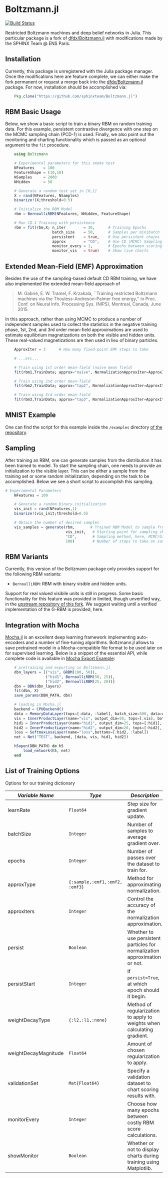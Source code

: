 
Boltzmann.jl
============

[![Build Status](https://travis-ci.org/dfdx/Boltzmann.jl.svg)](https://travis-ci.org/dfdx/Boltzmann.jl)

Restricted Boltzmann machines and deep belief networks in Julia.
This particular package is a fork of [dfdx/Boltzmann.jl](https://github.com/dfdx/Boltzmann.jl) 
with modifications made by the SPHINX Team @ ENS Paris.


Installation
------------
Currently, this package is unregistered with the Julia package manager. 
Once the modifications here are feature complete, we can either make the fork permanent or request a merge back into the [dfdx/Boltzmann.jl](https://github.com/dfdx/Boltzmann.jl) package. For now, installation should be accomplished via:

```julia
    Pkg.clone("https://github.com/sphinxteam/Boltzmann.jl")
```

RBM Basic Usage
---------------

Below, we show a basic script to train a binary RBM on random training data. For this example, persistent contrastive divergence with one step on the MCMC sampling chain (PCD-1) is used. Finally, we also point out the monitoring and charting functionality which is passed as an optional argument to the `fit` procedure.

```julia
    using Boltzmann

    # Experimental parameters for this smoke test
    NFeatures    = 100
    FeatureShape = (10,10)
    NSamples     = 2000
    NHidden      = 50

    # Generate a random test set in [0,1]
    X = rand(NFeatures, NSamples)    
    binarize!(X;threshold=0.5)                        

    # Initialize the RBM Model
    rbm = BernoulliRBM(NFeatures, NHidden, FeatureShape)

    # Run CD-1 Training with persistence
    rbm = fit(rbm,X; n_iter        = 30,      # Training Epochs
                     batch_size    = 50,      # Samples per minibatch
                     persistent    = true,    # Use persistent chains
                     approx        = "CD",    # Use CD (MCMC) Sampling
                     monitor_every = 1,       # Epochs between scoring
                     monitor_vis   = true)    # Show live charts
```

Extended Mean-Field (EMF) Approximation
---------------------------------------

Besides the use of the sampling-based default CD RBM training, we have also implemented the extended mean-field approach of

> M. Gabrié, E. W. Tramel, F. Krzakala, ``Training restricted Boltzmann machines via the Thouless-Andreson-Palmer free energy,'' in Proc. Conf. on Neural Info. Processing Sys. (NIPS), Montreal, Canada, June 2015.

In this approach, rather than using MCMC to produce a number of independent samples used to collect the statistics in the negative training phase, 1st, 2nd, and 3rd order mean-field approximations are used to estimate equilibrium magnetizations on both the visible and hidden units. These real-valued magnetizations are then used in lieu of binary particles.

```julia
    ApproxIter = 3      # How many fixed-point EMF steps to take

    # ...etc...

    # Train using 1st order mean-field (naïve mean field)
    fit(rbm1,TrainData; approx="naive", NormalizationApproxIter=ApproxIter)

    # Train using 2nd order mean-field
    fit(rbm2,TrainData; approx="tap2", NormalizationApproxIter=ApproxIter)

    # Train using 3rd order mean-field
    fit(rbm3,TrainData; approx="tap3", NormalizationApproxIter=ApproxIter)
```

MNIST Example
-------------

One can find the script for this example inside the `/examples` directory [of the repository](https://github.com/sphinxteam/Boltzmann.jl/blob/master/examples/mnistexample.jl).

Sampling
--------

After training an RBM, one can generate samples from the distribution it has been trained to model. To start the sampling chain, one needs to provide an initialization to the visible layer. This can be either a sample from the training set or some random initialization, depending on the task to be accomplished. Below we see a short script to accomplish this sampling. 

```julia
# Experimental Parameters
    NFeatures = 100

    # Generate a random binary initialization
    vis_init = rand(NFeatures,1)
    binarize!(vis_init;threshold=0.5)

    # Obtain the number of desired samples
    vis_samples = generate(rbm,       # Trained RBM Model to sample from
                           vis_init,   # Starting point for sampling chain
                           "CD",       # Sampling method, here, MCMC/Gibbs
                           100)        # Number of steps to take on sampling chain
```


RBM Variants
------------

Currently, this version of the Boltzmann package only provides support for the following RBM variants:

 - `BernoulliRBM`: RBM with binary visible and hidden units.

Support for real valued visibile units is still in progress. Some basic functionality for this feature was provided in limited, though unverified way, in the [upstream repository of this fork](https://https://github.com/dfdx/Boltzmann.jl). We suggest waiting until a verified implementation of the G-RBM is provided, here.

Integration with Mocha
----------------------

[Mocha.jl](https://github.com/pluskid/Mocha.jl) is an excellent deep learning framework implementing auto-encoders and a number of fine-tuning algorithms. Boltzmann.jl allows to save pretrained model in a Mocha-compatible file format to be used later on for supervised learning. Below is a snippet of the essential API, while complete code is available in [Mocha Export Example](https://github.com/dfdx/Boltzmann.jl/blob/master/examples/mocha_export_example.jl):

```julia
    # pretraining and exporting in Boltzmann.jl
    dbn_layers = [("vis", GRBM(100, 50)),
                  ("hid1", BernoulliRBM(50, 25)),
                  ("hid2", BernoulliRBM(25, 20))]
    dbn = DBN(dbn_layers)
    fit(dbn, X)
    save_params(DBN_PATH, dbn)

    # loading in Mocha.jl
    backend = CPUBackend()
    data = MemoryDataLayer(tops=[:data, :label], batch_size=500, data=Array[X, y])
    vis = InnerProductLayer(name="vis", output_dim=50, tops=[:vis], bottoms=[:data])
    hid1 = InnerProductLayer(name="hid1", output_dim=25, tops=[:hid1], bottoms=[:vis])
    hid2 = InnerProductLayer(name="hid2", output_dim=20, tops=[:hid2], bottoms=[:hid1])
    loss = SoftmaxLossLayer(name="loss",bottoms=[:hid2, :label])
    net = Net("TEST", backend, [data, vis, hid1, hid2])

    h5open(DBN_PATH) do h5
        load_network(h5, net)
    end
```


List of Training Options
------------------------

Options for our training dictionary

| *Variable Name* | *Type* | *Description* |
| --------------- | ------ | ------------- |
| learnRate | `Float64`  | Step size for gradient update. |
| batchSize | `Integer` | Number of samples to average gradient over. |
| epochs | `Integer` | Number of passes over the dataset to train for. |
| approxType | `{:sample,:emf1,:emf2, :emf3}` | Method for approximating normalization. |
| approxIters | `Integer` | Control the accuracy of the normalization approximation. |
| persist | `Boolean` | Whether to use persistent particles for normalization approximation or not. |
| persistStart | `Integer` | If `persist=True`, at which epoch should it begin. |
| weightDecayType | `{:l2,:l1,:none}` | Method of regularization to apply to weights when calculating gradient. |
| weightDecayMagnitude | `Float64` | Amount of chosen regularization to apply. |
| validationSet | `Mat{Float64}` | Specify a validation dataset to chart scoring results with.
| monitorEvery | `Integer` | Choose how many epochs between costly RBM score calculations. |
| showMonitor | `Boolean` | Whether or not to display charts during training using Matplotlib. |

